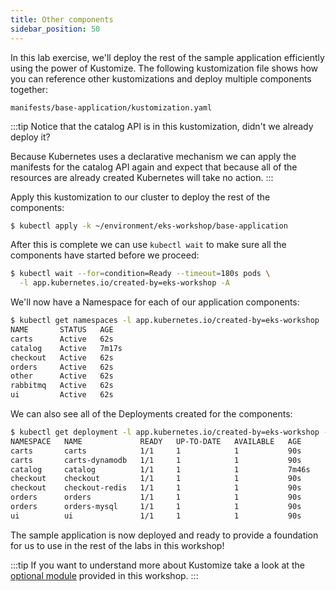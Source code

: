 ```yaml
---
title: Other components
sidebar_position: 50
---
```


In this lab exercise, we'll deploy the rest of the sample application efficiently using the power of Kustomize. The following kustomization file shows how you can reference other kustomizations and deploy multiple components together:

```file
manifests/base-application/kustomization.yaml
```

:::tip
Notice that the catalog API is in this kustomization, didn't we already deploy it?

Because Kubernetes uses a declarative mechanism we can apply the manifests for the catalog API again and expect that because all of the resources are already created Kubernetes will take no action.
:::

Apply this kustomization to our cluster to deploy the rest of the components:

```bash wait=10
$ kubectl apply -k ~/environment/eks-workshop/base-application
```

After this is complete we can use `kubectl wait` to make sure all the components have started before we proceed:

```bash timeout=200
$ kubectl wait --for=condition=Ready --timeout=180s pods \
  -l app.kubernetes.io/created-by=eks-workshop -A
```

We'll now have a Namespace for each of our application components:

```bash
$ kubectl get namespaces -l app.kubernetes.io/created-by=eks-workshop
NAME       STATUS   AGE
carts      Active   62s
catalog    Active   7m17s
checkout   Active   62s
orders     Active   62s
other      Active   62s
rabbitmq   Active   62s
ui         Active   62s
```

We can also see all of the Deployments created for the components:

```bash
$ kubectl get deployment -l app.kubernetes.io/created-by=eks-workshop -A
NAMESPACE   NAME             READY   UP-TO-DATE   AVAILABLE   AGE
carts       carts            1/1     1            1           90s
carts       carts-dynamodb   1/1     1            1           90s
catalog     catalog          1/1     1            1           7m46s
checkout    checkout         1/1     1            1           90s
checkout    checkout-redis   1/1     1            1           90s
orders      orders           1/1     1            1           90s
orders      orders-mysql     1/1     1            1           90s
ui          ui               1/1     1            1           90s
```

The sample application is now deployed and ready to provide a foundation for us to use in the rest of the labs in this workshop!

:::tip
If you want to understand more about Kustomize take a look at the [optional module](../kustomize/index.md) provided in this workshop.
:::
